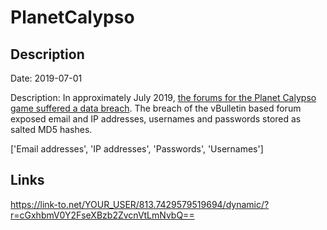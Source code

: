 # PlanetCalypso

## Description

Date: 2019-07-01

Description:
In approximately July 2019, <a href="http://www.planetcalypsoforum.com/forums/showthread.php?311854-ET-or-Planet-Forums-ever-hacked" target="_blank" rel="noopener">the forums for the Planet Calypso game suffered a data breach</a>. The breach of the vBulletin based forum exposed email and IP addresses, usernames and passwords stored as salted MD5 hashes.


['Email addresses', 'IP addresses', 'Passwords', 'Usernames']

## Links

https://link-to.net/YOUR_USER/813.7429579519694/dynamic/?r=cGxhbmV0Y2FseXBzb2ZvcnVtLmNvbQ==